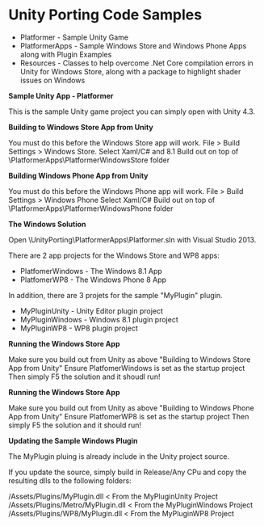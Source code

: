 Unity Porting Code Samples
====================

-  Platformer - Sample Unity Game
-  PlatformerApps - Sample Windows Store and Windows Phone Apps along with Plugin Examples
-  Resources -  Classes to help overcome .Net Core compilation errors in Unity for Windows Store, along with a package to highlight shader issues on Windows

**Sample Unity App - Platformer**

This is the sample Unity game project you can simply open with Unity 4.3.

**Building to Windows Store App from Unity**

You must do this before the Windows Store  app will work.
File > Build Settings > Windows Store. 
Select Xaml/C# and 8.1
Build out on top of \PlatformerApps\PlatformerWindowsStore folder

**Building Windows Phone App from Unity**

You must do this before the Windows Phone app will work.
File > Build Settings > Windows Phone
Select Xaml/C# 
Build out on top of \PlatformerApps\PlatformerWindowsPhone folder

**The Windows Solution**

Open \UnityPorting\PlatformerApps\Platformer.sln with Visual Studio 2013. 

There are 2 app projects for the Windows Store and WP8 apps:

- PlatfomerWindows - The Windows 8.1 App
- PlatfomerWP8 - The Windows Phone 8 App
 
In addition, there are 3 projets for the sample "MyPlugin" plugin.

- MyPluginUnity - Unity Editor plugin project
- MyPluginWindows - Windows 8.1 plugin project
- MyPluginWP8 - WP8 plugin project

**Running the Windows Store App**

Make sure you build out from Unity as above "Building to Windows Store App from Unity"
Ensure PlatfomerWindows is set as the startup project
Then simply F5 the solution and it shoudl run!

**Running the Windows Store App**

Make sure you build out from Unity as above "Building to Windows Phone App from Unity"
Ensure PlatfomerWP8 is set as the startup project
Then simply F5 the solution and it should run!

**Updating the Sample Windows Plugin**

The MyPlugin pluing is already include in the Unity project source. 

If you update the source, simply build in Release/Any CPu and copy the resulting dlls to the following folders:

/Assets/Plugins/MyPlugin.dll < From the MyPluginUnity Project
/Assets/Plugins/Metro/MyPlugin.dll < From the MyPluginWindows Project
/Assets/Plugins/WP8/MyPlugin.dll < From the MyPluginWP8 Project



